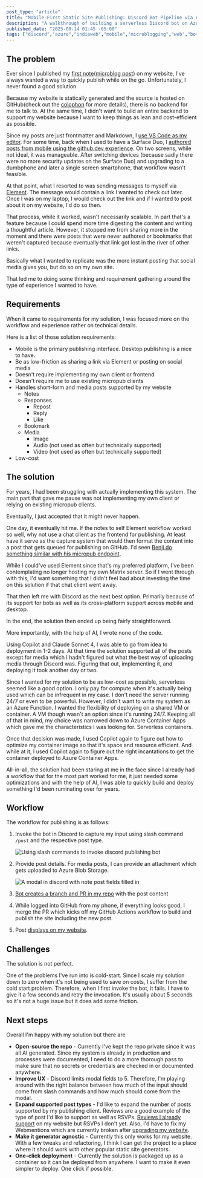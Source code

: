 ```yaml
---
post_type: "article" 
title: "Mobile-First Static Site Publishing: Discord Bot Pipeline via Azure and GitHub"
description: "A walkthrough of building a serverless Discord bot on Azure Container Apps that enables mobile publishing my static website through GitHub integrations."
published_date: "2025-08-14 01:45 -05:00"
tags: ["discord","azure","indieweb","mobile","microblogging","web","bot","aca","azurecontainerapps"]
---
```


## The problem

Ever since I published my [first note](/notes/hello-world)([microblog post](https://indieweb.org/note)) on my website, I've always wanted a way to quickly publish while on the go. Unfortunately, I never found a good solution. 

Because my website is statically generated and the source is hosted on GitHub(check out the [colophon](/colophon) for more details), there is no backend for me to talk to. At the same time, I didn't want to build an entire backend to support my website because I want to keep things as lean and cost-efficient as possible. 

Since my posts are just frontmatter and Markdown, I [use VS Code as my editor](/uses). For some time, back when I used to have a Surface Duo, I [authored posts from mobile using the github.dev experience](https://www.lqdev.me/notes/surface-duo-blogging-github-dev). On two screens, while not ideal, it was manageable. After switching devices (because sadly there were no more security updates on the Surface Duo) and upgrading to a dumbphone and later a single screen smartphone, that workflow wasn't feasible.

At that point, what I resorted to was sending messages to myself via [Element](https://element.io/). The message would contain a link I wanted to check out later. Once I was on my laptop, I would check out the link and if I wanted to post about it on my website, I'd do so then. 

That process, while it worked, wasn't necessarily scalable. In part that's a feature because I could spend more time digesting the content and writing a thoughtful article. However, it stopped me from sharing more in the moment and there were posts that were never authored or bookmarks that weren't captured because eventually that link got lost in the river of other links. 

Basically what I wanted to replicate was the more instant posting that social media gives you, but do so on my own site. 

That led me to doing some thinking and requirement gathering around the type of experience I wanted to have.

## Requirements

When it came to requirements for my solution, I was focused more on the workflow and experience rather on technical details. 

Here is a list of those solution requirements:

- Mobile is the primary publishing interface. Desktop publishing is a nice to have.
- Be as low-friction as sharing a link via Element or posting on social media
- Doesn't require implementing my own client or frontend
- Doesn't require me to use existing micropub clients
- Handles short-form and media posts supported by my website
    - Notes
    - Responses
        - Repost
        - Reply
        - Like
    - Bookmark
    - Media
        - Image
        - Audio (not used as often but technically supported)
        - Video (not used as often but technically supported)
- Low-cost

## The solution

For years, I had been struggling with actually implementing this system. The main part that gave me pause was not implementing my own client or relying on existing micropub clients. 

Eventually, I just accepted that it might never happen. 

One day, it eventually hit me. If the notes to self Element workflow worked so well, why not use a chat client as the frontend for publishing. At least have it serve as the capture system that would then format the content into a post that gets queued for publishing on GitHub. I'd seen [Benji do something similar with his micropub endpoint](https://github.com/benjifs/serverless-micropub). 

While I could've used Element since that's my preferred platform, I've been contemplating no longer hosting my own Matrix server. So if I went through with this, I'd want something that I didn't feel bad about investing the time on this solution if that chat client went away. 

That then left me with Discord as the next best option. Primarily because of its support for bots as well as its cross-platform support across mobile and desktop. 

In the end, the solution then ended up being fairly straightforward. 

More importantly, with the help of AI, I wrote none of the code. 

Using Copilot and Claude Sonnet 4, I was able to go from idea to deployment in 1-2 days. At that time the solution supported all of the posts except for media which I hadn't figured out what the best way of uploading media through Discord was. Figuring that out, implementing it, and deploying it took another day or two. 

Since I wanted for my solution to be as low-cost as possible, serverless seemed like a good option. I only pay for compute when it's actually being used which can be infrequent in my case. I don't need the server running 24/7 or even to be powerful. However, I didn't want to write my system as an Azure Function. I wanted the flexibility of deploying on a shared VM or container. A VM though wasn't an option since it's running 24/7. Keeping all of that in mind, my choice was narrowed down to Azure Container Apps which gave me the characteristics I was looking for. Serverless containers. 

Once that decision was made, I used Copilot again to figure out how to optimize my container image so that it's space and resource efficient. And while at it, I used Copilot again to figure out the right incantations to get the container deployed to Azure Container Apps. 

All-in-all, the solution had been staring at me in the face since I already had a workflow that for the most part worked for me, it just needed some optimizations and with the help of AI, I was able to quickly build and deploy something I'd been ruminating over for years.  

## Workflow

The workflow for publishing is as follows:

1. Invoke the bot in Discord to capture my input using slash command `/post` and the respective post type.

    ![Using slash commands to invoke discord publishing bot](/files/images/invoke-discord-publishing-bot.png)

1. Provide post details. For media posts, I can provide an attachment which gets uploaded to Azure Blob Storage.

    ![A modal in discord with note post fields filled in](/files/images/discord-publishing-client-modal.png)

1. [Bot creates a branch and PR in my repo](https://github.com/lqdev/luisquintanilla.me/pull/152) with the post content
1. While logged into GitHub from my phone, if everything looks good, I merge the PR which kicks off my GitHub Actions workflow to build and publish the site including the new post. 
1. Post [displays on my website](/media/test-media-post-from-mobile/).

## Challenges

The solution is not perfect. 

One of the problems I've run into is cold-start. Since I scale my solution down to zero when it's not being used to save on costs, I suffer from the cold start problem. Therefore, when I first invoke the bot, it fails. I have to give it a few seconds and retry the invocation. It's usually about 5 seconds so it's not a huge issue but it does add some friction. 

## Next steps

Overall I'm happy with my solution but there are 

- **Open-source the repo** - Currently I've kept the repo private since it was all AI generated. Since my system is already in production and processes were documented, I need to do a more thorough pass to make sure that no secrets or credentials are checked in or documented anywhere.
- **Improve UX** - Discord limits modal fields to 5. Therefore, I'm playing around with the right balance between how much of the input should come from slash commands and how much should come from the modal.
- **Expand supported post types** - I'd like to expand the number of posts supported by my publishing client. Reviews are a good example of the type of post I'd like to support as well as RSVPs. [Reviews I already support](https://www.lqdev.me/reviews) on my website but RSVPs I don't yet. Also, I'd have to fix my Webmentions which are currently broken after [upgrading my website](/notes/hello-world-new-site-2025-08/). 
- **Make it generator agnostic** - Currently this only works for my website. With a few tweaks and refactoring, I think I can get the project to a place where it should work with other popular static site generators. 
- **One-click deployment** - Currently the solution is packaged up as a container so it can be deployed from anywhere. I want to make it even simpler to deploy. One click if possible. 

